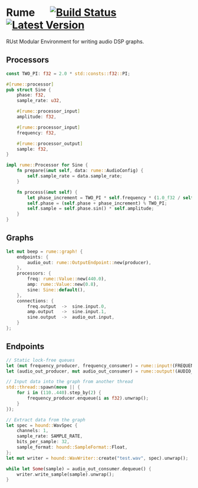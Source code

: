 # Rume &emsp; [![Build Status]][actions] [![Latest Version]][crates.io]

[Build Status]: https://img.shields.io/github/workflow/status/nicochatzi/rume/CI/main
[actions]: https://github.com/nicochatzi/rume/actions?query=branch%main
[Latest Version]: https://img.shields.io/crates/v/rume.svg
[crates.io]: https://crates.io/crates/rume

RUst Modular Environment for writing audio DSP graphs.

## Processors

```rust
const TWO_PI: f32 = 2.0 * std::consts::f32::PI;

#[rume::processor]
pub struct Sine {
    phase: f32,
    sample_rate: u32,

    #[rume::processor_input]
    amplitude: f32,

    #[rume::processor_input]
    frequency: f32,

    #[rume::processor_output]
    sample: f32,
}

impl rume::Processor for Sine {
    fn prepare(&mut self, data: rume::AudioConfig) {
        self.sample_rate = data.sample_rate;
    }

    fn process(&mut self) {
        let phase_increment = TWO_PI * self.frequency * (1.0_f32 / self.sample_rate as f32);
        self.phase = (self.phase + phase_increment) % TWO_PI;
        self.sample = self.phase.sin() * self.amplitude;
    }
}
```

## Graphs

```rust
let mut beep = rume::graph! {
    endpoints: {
        audio_out: rume::OutputEndpoint::new(producer),
    },
    processors: {
        freq: rume::Value::new(440.0),
        amp: rume::Value::new(0.8),
        sine: Sine::default(),
    },
    connections: {
        freq.output  ->  sine.input.0,
        amp.output   ->  sine.input.1,
        sine.output  ->  audio_out.input,
    }
};
```

## Endpoints

```rust
// Static lock-free queues
let (mut frequency_producer, frequency_consumer) = rume::input!(FREQUENCY_ENDPOINT);
let (audio_out_producer, mut audio_out_consumer) = rume::output!(AUDIO_OUT_ENDPOINT);

// Input data into the graph from another thread
std::thread::spawn(move || {
    for i in (110..440).step_by(2) {
        frequency_producer.enqueue(i as f32).unwrap();
    }
});

// Extract data from the graph
let spec = hound::WavSpec {
    channels: 1,
    sample_rate: SAMPLE_RATE,
    bits_per_sample: 32,
    sample_format: hound::SampleFormat::Float,
};
let mut writer = hound::WavWriter::create("test.wav", spec).unwrap();

while let Some(sample) = audio_out_consumer.dequeue() {
    writer.write_sample(sample).unwrap();
}

```
